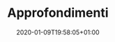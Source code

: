 ---
title: "Approfondimenti"
date: 2020-01-09T19:58:05+01:00
markup: blackfriday
translationKey: in-depth
---